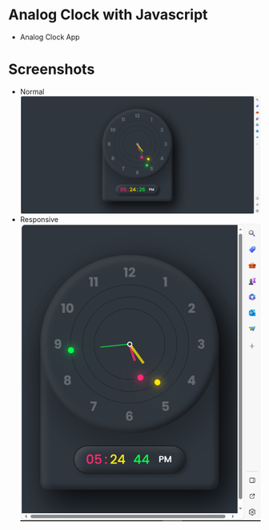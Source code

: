 # Analog Clock with Javascript
  + Analog Clock App

# Screenshots
 + Normal
![1](images/Screenshot_1.png)
+ Responsive
![2](images/Screenshot_2.png)


